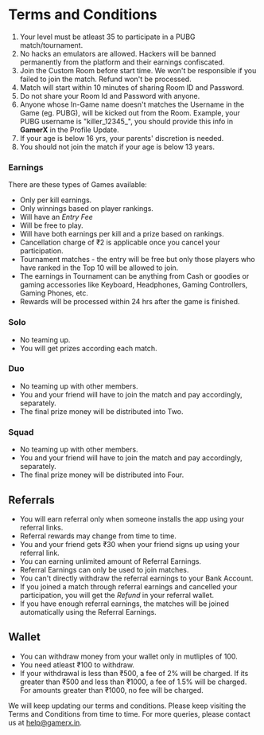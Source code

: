 # Terms and Conditions

1. Your level must be atleast 35 to participate in a PUBG match/tournament.
2. No hacks an emulators are allowed. Hackers will be banned permanently from the platform and their earnings confiscated.
3. Join the Custom Room before start time. We won't be responsible if you failed to join the match. Refund won't be processed.
4. Match will start within 10 minutes of sharing Room ID and Password.
5. Do not share your Room Id and Password with anyone.
6. Anyone whose In-Game name doesn't matches the Username in the Game (eg. PUBG), will be kicked out from the Room. Example, your PUBG username is "killer_12345_", you should provide this info in **GamerX** in the Profile Update.
7. If your age is below 16 yrs, your parents' discretion is needed.
8. You should not join the match if your age is below 13 years.

### Earnings
There are these types of Games available: 
* Only per kill earnings.
* Only winnings based on player rankings.
* Will have an *Entry Fee*
* Will be free to play.
* Will have both earnings per kill and a prize based on rankings.
* Cancellation charge of ₹2 is applicable once you cancel your participation.
* Tournament matches - the entry will be free but only those players who have ranked in the Top 10 will be allowed to join.
* The earnings in Tournament can be anything from Cash or goodies or gaming accessories like Keyboard, Headphones, Gaming Controllers, Gaming Phones, etc.
* Rewards will be processed within 24 hrs after the game is finished.

### Solo
* No teaming up.
* You will get prizes according each match.

### Duo
* No teaming up with other members.
* You and your friend will have to join the match and pay accordingly, separately.
* The final prize money will be distributed into Two.

### Squad
* No teaming up with other members.
* You and your friend will have to join the match and pay accordingly, separately.
* The final prize money will be distributed into Four.

## Referrals
* You will earn referral only when someone installs the app using your referral links.
* Referral rewards may change from time to time.
* You and your friend gets ₹30 when your friend signs up using your referral link.
* You can earning unlimited amount of Referral Earnings.
* Referral Earnings can only be used to join matches.
* You can't directly withdraw the referral earnings to your Bank Account.
* If you joined a match through referral earnings and cancelled your participation, you will get the *Refund* in your referral wallet.
* If you have enough referral earnings, the matches will be joined automatically using the Referral Earnings.

## Wallet
* You can withdraw money from your wallet only in mutliples of 100.
* You need atleast ₹100 to withdraw.
* If your withdrawal is less than ₹500, a fee of 2% will be charged. If its greater than ₹500 and less than ₹1000, a fee of 1.5% will be charged. For amounts greater than ₹1000, no fee will be charged.

We will keep updating our terms and conditions. Please keep visiting the Terms and Conditions from time to time.
For more queries, please contact us at help@gamerx.in.
